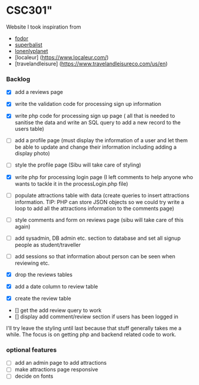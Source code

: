 # CSC301" 


Website I took inspiration from

* [fodor](https://www.fodors.com/)
* [superbalist](https://superbalist.com/)
* [lonenlyplanet](https://www.lonelyplanet.com/)
* [localeur] (https://www.localeur.com/)
* [travelandleisure] (https://www.travelandleisureco.com/us/en)


### Backlog
- [x] add a reviews page
- [x] write the validation code for processing sign up information
- [x] write php code for processing sign up page ( all that is needed to sanitise the data and write an SQL query to add a new record to the users table)
- [ ] add a profile page (must display the information of a user and let them be able to update and change their information including adding a display photo)
- [ ] style the profile page (Sibu will take care of styling)
- [x] write php for processing login page (I left comments to help anyone who wants to tackle it in the processLogin.php file)
- [ ] populate attractions table with data (create queries to insert attractions information. TIP: PHP can store JSON objects so we could try write a loop to add all the attractions information to the comments page)
- [ ] style comments and form on reviews page (sibu will take care of this again)

- [ ] add sysadmin, DB admin etc. section to database and set all signup people as student/traveller
- [ ] add sessions so that information about person can be seen when reviewing etc.

- [x] drop the reviews tables
- [x] add a date column to review table
- [x] create the review table
- [] get the add review query to work
- [] display add comment/review section if users has been logged in

I'll try leave the styling until last because that stuff generally takes me a while. The focus is on getting php and backend related code to work.

### optional features
- [ ] add an admin page to add attractions
- [ ] make attractions page responsive
- [ ] decide on fonts
